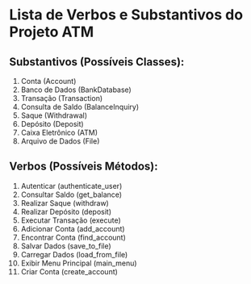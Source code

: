 # Lista de Verbos e Substantivos do Projeto ATM

## Substantivos (Possíveis Classes):

1. Conta (Account)
2. Banco de Dados (BankDatabase)
3. Transação (Transaction)
4. Consulta de Saldo (BalanceInquiry)
5. Saque (Withdrawal)
6. Depósito (Deposit)
7. Caixa Eletrônico (ATM)
8. Arquivo de Dados (File)

## Verbos (Possíveis Métodos):

1. Autenticar (authenticate_user)
2. Consultar Saldo (get_balance)
3. Realizar Saque (withdraw)
4. Realizar Depósito (deposit)
5. Executar Transação (execute)
6. Adicionar Conta (add_account)
7. Encontrar Conta (find_account)
8. Salvar Dados (save_to_file)
9. Carregar Dados (load_from_file)
10. Exibir Menu Principal (main_menu)
11. Criar Conta (create_account)
